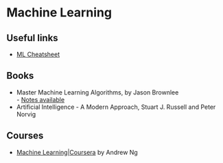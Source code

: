 # Machine Learning

## Useful links
- [ML Cheatsheet][mlchsh]

[mlchsh]:https://ml-cheatsheet.readthedocs.io/en/latest/gradient_descent.html

## Books
- Master Machine Learning Algorithms, by Jason Brownlee
<br> - [Notes available](./brownlee-notes.md)
- Artificial Intelligence - A Modern Approach, Stuart J. Russell and Peter Norvig

## Courses
- [Machine Learning|Coursera](https://www.coursera.org/learn/machine-learning) by Andrew Ng
